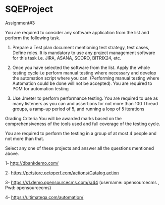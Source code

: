 # SQEProject
Assignment#3

You are required to consider any software application from the list and perform the following task.
1. Prepare a Test plan document mentioning test strategy, test cases, Define roles. It is mandatory to use any project management software for this task i.e. JIRA, ASANA, SCORO, BITRIX24, etc.


2. Once you have selected the software from the list. Apply the whole testing cycle i.e perform manual testing where necessary and develop the automation script where you can. (Performing manual testing where Automation could be done will not be accepted). You are required to POM for automation testing 

3.  Use Jmeter to perform performance testing. You are required to use as many listeners as you can and assertions for not more than 100 Thread groups, a ramp-up period of 5, and running a loop of 5 iterations 

Grading Criteria
You will be awarded marks based on the comprehensiveness of the tools used and full coverage of the testing cycle.

You are required to perform the testing in a group of at most 4 people and not more than that. 


Select any one of these projects and answer all the questions mentioned above.

1- http://dbankdemo.com/

2- https://petstore.octoperf.com/actions/Catalog.action

3- https://s1.demo.opensourcecms.com/s/44 (username: opensourcecms , Pwd: opensourcecms)

4- https://ultimateqa.com/automation/
